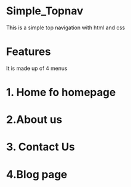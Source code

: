 # Simple_Topnav
This is a simple top navigation with html and css
# Features
It is made up of 4 menus 
# 1. Home fo homepage
# 2.About us
# 3. Contact Us
# 4.Blog page

